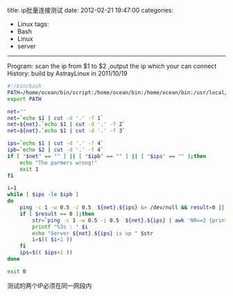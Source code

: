 title: ip批量连接测试
date: 2012-02-21 19:47:00
categories:
- Linux
tags:
- Bash
- Linux
- server
---

Program: scan the ip from $1 to $2 ,output the ip which your can connect
History: build by AstrayLinux in 2011/10/19


```bash
#!/bin/bash
PATH=/home/ocean/bin/script:/home/ocean/bin:/home/ocean/bin:/usr/local/sbin:/usr/local/bin:/usr/sbin:/usr/bin:/sbin:/bin:/usr/games
export PATH

net=""
net=`echo $1 | cut -d '.' -f 1`
net=${net}.`echo $1 | cut -d '.' -f 2`
net=${net}.`echo $1 | cut -d '.' -f 3`

ips=`echo $1 | cut -d '.' -f 4`
ipb=`echo $2 | cut -d '.' -f 4`
if [ "$net" == "" ] || [ "$ipb" == "" ] || [ "$ips" == "" ];then 
	echo "The parmers wrong!"	
	exit 1
fi

i=1	
while [ $ips -le $ipb ]
do 
	ping -c 1 -w 0.5 -i 0.5  ${net}.${ips} &> /dev/null && result=0 || result=1
	if [ $result == 0 ];then
		str=`ping -c 1 -w 0.5 -i 0.5  ${net}.${ips} | awk 'NR==2 {print $7}'`
		printf "%3s : " $i
		echo "Server ${net}.${ips} is up " $str 
		i=$(( $i+1 ))
	fi
	ips=$(( $ips+1 ))
done

exit 0
```

测试的两个IP必须在同一网段内

